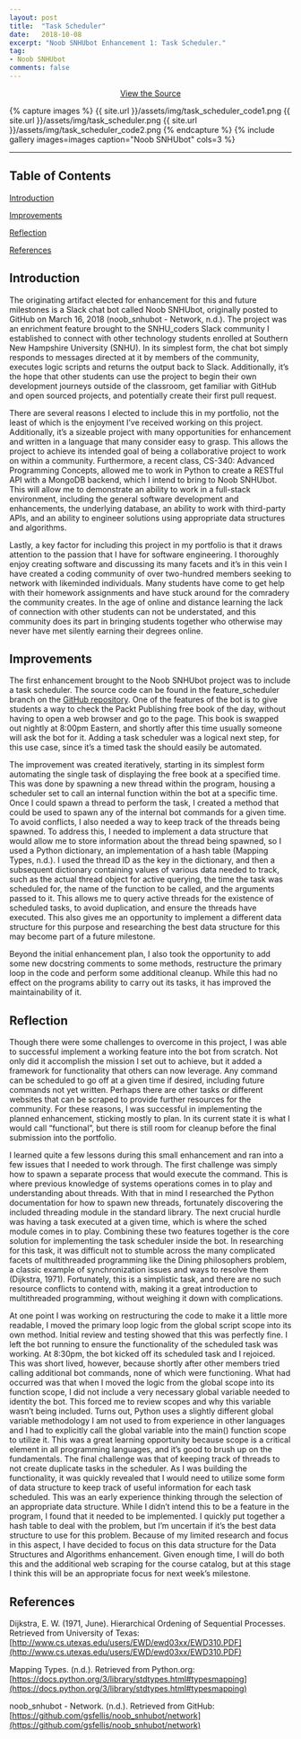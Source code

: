 ```yaml
---
layout: post
title:  "Task Scheduler"
date:   2018-10-08
excerpt: "Noob SNHUbot Enhancement 1: Task Scheduler."
tag:
- Noob SNHUbot
comments: false
---
```


<center><a href="https://github.com/gsfellis/noob_snhubot/tree/feature_scheduler" class="btn btn-success">View the Source</a></center>

{% capture images %}
    {{ site.url }}/assets/img/task_scheduler_code1.png
    {{ site.url }}/assets/img/task_scheduler.png
    {{ site.url }}/assets/img/task_scheduler_code2.png
{% endcapture %}
{% include gallery images=images caption="Noob SNHUbot" cols=3 %}

---

## Table of Contents

[Introduction](#introduction)

[Improvements](#improvements)

[Reflection](#reflection)

[References](#references)

## Introduction

The originating artifact elected for enhancement for this and future milestones is a Slack chat bot called Noob SNHUbot, originally posted to GitHub on March 16, 2018 (noob_snhubot - Network, n.d.).  The project was an enrichment feature brought to the SNHU_coders Slack community I established to connect with other technology students enrolled at Southern New Hampshire University (SNHU).  In its simplest form, the chat bot simply responds to messages directed at it by members of the community, executes logic scripts and returns the output back to Slack.  Additionally, it’s the hope that other students can use the project to begin their own development journeys outside of the classroom, get familiar with GitHub and open sourced projects, and potentially create their first pull request.

There are several reasons I elected to include this in my portfolio, not the least of which is the enjoyment I’ve received working on this project.  Additionally, it’s a sizeable project with many opportunities for enhancement and written in a language that many consider easy to grasp.  This allows the project to achieve its intended goal of being a collaborative project to work on within a community.  Furthermore, a recent class, CS-340: Advanced Programming Concepts, allowed me to work in Python to create a RESTful API with a MongoDB backend, which I intend to bring to Noob SNHUbot.  This will allow me to demonstrate an ability to work in a full-stack environment, including the general software development and enhancements, the underlying database, an ability to work with third-party APIs, and an ability to engineer solutions using appropriate data structures and algorithms.

Lastly, a key factor for including this project in my portfolio is that it draws attention to the passion that I have for software engineering.  I thoroughly enjoy creating software and discussing its many facets and it’s in this vein I have created a coding community of over two-hundred members seeking to network with likeminded individuals.  Many students have come to get help with their homework assignments and have stuck around for the comradery the community creates.  In the age of online and distance learning the lack of connection with other students can not be understated, and this community does its part in bringing students together who otherwise may never have met silently earning their degrees online.

## Improvements

The first enhancement brought to the Noob SNHUbot project was to include a task scheduler.  The source code can be found in the feature_scheduler branch on the [GitHub repository](https://github.com/gsfellis/noob_snhubot/tree/feature_scheduler).  One of the features of the bot is to give students a way to check the Packt Publishing free book of the day, without having to open a web browser and go to the page.  This book is swapped out nightly at 8:00pm Eastern, and shortly after this time usually someone will ask the bot for it.  Adding a task scheduler was a logical next step, for this use case, since it’s a timed task the should easily be automated.

The improvement was created iteratively, starting in its simplest form automating the single task of displaying the free book at a specified time.  This was done by spawning a new thread within the program, housing a scheduler set to call an internal function within the bot at a specific time.  Once I could spawn a thread to perform the task, I created a method that could be used to spawn any of the internal bot commands for a given time.  To avoid conflicts, I also needed a way to keep track of the threads being spawned.  To address this, I needed to implement a data structure that would allow me to store information about the thread being spawned, so I used a Python dictionary, an implementation of a hash table (Mapping Types, n.d.).  I used the thread ID as the key in the dictionary, and then a subsequent dictionary containing values of various data needed to track, such as the actual thread object for active querying, the time the task was scheduled for, the name of the function to be called, and the arguments passed to it.  This allows me to query active threads for the existence of scheduled tasks, to avoid duplication, and ensure the threads have executed.  This also gives me an opportunity to implement a different data structure for this purpose and researching the best data structure for this may become part of a future milestone.

Beyond the initial enhancement plan, I also took the opportunity to add some new docstring comments to some methods, restructure the primary loop in the code and perform some additional cleanup.  While this had no effect on the programs ability to carry out its tasks, it has improved the maintainability of it.

## Reflection

Though there were some challenges to overcome in this project, I was able to successful implement a working feature into the bot from scratch.  Not only did it accomplish the mission I set out to achieve, but it added a framework for functionality that others can now leverage.  Any command can be scheduled to go off at a given time if desired, including future commands not yet written.  Perhaps there are other tasks or different websites that can be scraped to provide further resources for the community.  For these reasons, I was successful in implementing the planned enhancement, sticking mostly to plan.  In its current state it is what I would call “functional”, but there is still room for cleanup before the final submission into the portfolio.

I learned quite a few lessons during this small enhancement and ran into a few issues that I needed to work through.  The first challenge was simply how to spawn a separate process that would execute the command.  This is where previous knowledge of systems operations comes in to play and understanding about threads.  With that in mind I researched the Python documentation for how to spawn new threads, fortunately discovering the included threading module in the standard library.  The next crucial hurdle was having a task executed at a given time, which is where the sched module comes in to play.  Combining these two features together is the core solution for implementing the task scheduler inside the bot.  In researching for this task, it was difficult not to stumble across the many complicated facets of multithreaded programming like the Dining philosophers problem, a classic example of synchronization issues and ways to resolve them (Dijkstra, 1971).  Fortunately, this is a simplistic task, and there are no such resource conflicts to contend with, making it a great introduction to multithreaded programming, without weighing it down with complications.

At one point I was working on restructuring the code to make it a little more readable, I moved the primary loop logic from the global script scope into its own method.  Initial review and testing showed that this was perfectly fine.  I left the bot running to ensure the functionality of the scheduled task was working.  At 8:30pm, the bot kicked off its scheduled task and I rejoiced.  This was short lived, however, because shortly after other members tried calling additional bot commands, none of which were functioning.  What had occurred was that when I moved the logic from the global scope into its function scope, I did not include a very necessary global variable needed to identity the bot.  This forced me to review scopes and why this variable wasn’t being included.  Turns out, Python uses a slightly different global variable methodology I am not used to from experience in other languages and I had to explicitly call the global variable into the main() function scope to utilize it.  This was a great learning opportunity because scope is a critical element in all programming languages, and it’s good to brush up on the fundamentals.
The final challenge was that of keeping track of threads to not create duplicate tasks in the scheduler.  As I was building the functionality, it was quickly revealed that I would need to utilize some form of data structure to keep track of useful information for each task scheduled.  This was an early experience thinking through the selection of an appropriate data structure.  While I didn’t intend this to be a feature in the program, I found that it needed to be implemented.  I quickly put together a hash table to deal with the problem, but I’m uncertain if it’s the best data structure to use for this problem.  Because of my limited research and focus in this aspect, I have decided to focus on this data structure for the Data Structures and Algorithms enhancement.  Given enough time, I will do both this and the additional web scraping for the course catalog, but at this stage I think this will be an appropriate focus for next week’s milestone.
 
## References

Dijkstra, E. W. (1971, June). Hierarchical Ordening of Sequential Processes. Retrieved from University of Texas: [http://www.cs.utexas.edu/users/EWD/ewd03xx/EWD310.PDF](http://www.cs.utexas.edu/users/EWD/ewd03xx/EWD310.PDF)

Mapping Types. (n.d.). Retrieved from Python.org: [https://docs.python.org/3/library/stdtypes.html#typesmapping](https://docs.python.org/3/library/stdtypes.html#typesmapping)

noob_snhubot - Network. (n.d.). Retrieved from GitHub: [https://github.com/gsfellis/noob_snhubot/network](https://github.com/gsfellis/noob_snhubot/network)
